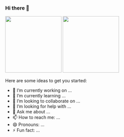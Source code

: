 ### Hi there 👋

<div class="scores">
  <img height="180em" src="https://github-readme-stats.vercel.app/api?username=mardevs&show_icons=true&theme=dark">
  <img height="180em" src="https://github-readme-stats.vercel.app/api/top-langs/?username=anuraghazra&layout=compact&theme=dark"> 
</div>


Here are some ideas to get you started:

- 🔭 I’m currently working on ...
- 🌱 I’m currently learning ...
- 👯 I’m looking to collaborate on ...
- 🤔 I’m looking for help with ...
- 💬 Ask me about ...
- 📫 How to reach me: ...
- 😄 Pronouns: ...
- ⚡ Fun fact: ...

